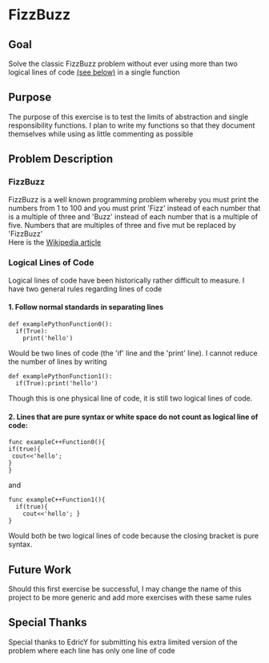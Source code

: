 # FizzBuzz
## Goal
Solve the classic FizzBuzz problem without ever using more than two logical lines of code [(see below)](#logical_lines_of_code) in a single function


## Purpose
The purpose of this exercise is to test the limits of abstraction and single responsibility functions.  I plan to write my functions so that they document themselves while using as little commenting as possible

## Problem Description

### FizzBuzz
FizzBuzz is a well known programming problem whereby you must print the numbers from 1 to 100 and you must print 'Fizz' instead of each number that is a multiple of three and 'Buzz' instead of each number that is a multiple of five. Numbers that are multiples of three and five mut be replaced by 'FizzBuzz'  
Here is the [Wikipedia article](https://en.wikipedia.org/wiki/Fizz_buzz)

<a name="#logical_lines_of_code"></a>
### Logical Lines of Code
Logical lines of code have been historically rather difficult to measure. I have two general rules regarding lines of code
#### 1. Follow normal standards in separating lines

```
def examplePythonFunction0():
  if(True):
    print('hello')
```
Would be two lines of code (the 'if' line and the 'print' line).  I cannot reduce the number of lines by writing
```
def examplePythonFunction1():
  if(True):print('hello')
```
Though this is one physical line of code, it is still two logical lines of code.  

#### 2. Lines that are pure syntax or white space do not count as logical line of code:

   ```
func exampleC++Function0(){
  if(true){
    cout<<'hello';
   }
}
```
and
```
func exampleC++Function1(){
  if(true){
    cout<<'hello'; }
}
```
Would both be two logical lines of code because the closing bracket is pure syntax.

## Future Work
Should this first exercise be successful, I may change the name of this project to be more generic and add more exercises with these same rules

## Special Thanks
Special thanks to EdricY for submitting his extra limited version of the problem where each line has only one line of code
